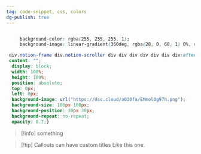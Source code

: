 ```yaml
---
tag: code-snippet, css, colors
dg-publish: true
---
```

```css

     background-color: rgba(255, 255, 255, 1);
     background-image: linear-gradient(360deg, rgba(28, 0, 68, 1) 0%, rgba(58, 31, 127, 1) 100%);
```



```css
 div.notion-frame div.notion-scroller div div div div div div div:after {
 content: "";
  display: block;
  width: 100%;
  height: 100%;
  position: absolute;
  top: 0px;
  left: 0px;
  background-image: url("https://dsc.cloud/a030fa/EMmol0g97h.png");
  background-size: 100px 100px;
  background-position: 30px 30px;
  background-repeat: no-repeat;
  opacity: 0.7;}
```


> [!info] 
> something

> [!tip] Callouts can have custom titles 
> Like this one.


